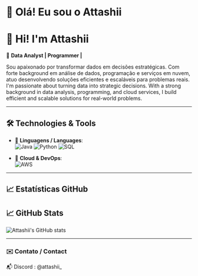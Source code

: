 # 👋 Olá! Eu sou o Attashii  
# 👋 Hi! I'm Attashii  

🎯 **Data Analyst | Programmer |**

Sou apaixonado por transformar dados em decisões estratégicas. Com forte background em análise de dados, programação e serviços em nuvem, atuo desenvolvendo soluções eficientes e escaláveis para problemas reais.  
I'm passionate about turning data into strategic decisions. With a strong background in data analysis, programming, and cloud services, I build efficient and scalable solutions for real-world problems.

---

## 🛠️ Technologies & Tools

- 🔹 **Linguagens / Languages**:  
  ![Java](https://img.shields.io/badge/Java-ED8B00?style=for-the-badge&logo=java&logoColor=white)  ![Python](https://img.shields.io/badge/Python-3776AB?style=for-the-badge&logo=python&logoColor=white)  ![SQL](https://img.shields.io/badge/SQL-003B57?style=for-the-badge&logo=sqlite&logoColor=white)

- 🔹 **Cloud & DevOps**:  
  ![AWS](https://img.shields.io/badge/AWS-232F3E?style=for-the-badge&logo=amazon-aws&logoColor=white)

---

## 📈 Estatísticas GitHub  
## 📈 GitHub Stats

![Attashii's GitHub stats](https://github-readme-stats.vercel.app/api?username=Attashii&show_icons=true&theme=github_dark)  

---

### ✉️ Contato / Contact

📬 Discord : @attashii_
